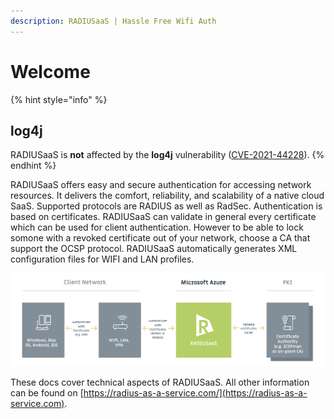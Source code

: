 ```yaml
---
description: RADIUSaaS | Hassle Free Wifi Auth
---
```


# Welcome

{% hint style="info" %}
## **log4j**

RADIUSaaS is **not** affected by the **log4j** vulnerability ([CVE-2021-44228](https://cve.mitre.org/cgi-bin/cvename.cgi?name=CVE-2021-44228)).
{% endhint %}

RADIUSaaS offers easy and secure authentication for accessing network resources. It delivers the comfort, reliability, and scalability of a native cloud SaaS. Supported protocols are RADIUS as well as RadSec. Authentication is based on certificates. RADIUSaaS can validate in general every certificate which can be used for client authentication. However to be able to lock somone with a revoked certificate out of your network, choose a CA that support the OCSP protocol. RADIUSaaS automatically generates XML configuration files for WIFI and LAN profiles.

![](.gitbook/assets/radius-aas-flow.png)

These docs cover technical aspects of RADIUSaaS. All other information can be found on [https://radius-as-a-service.com/](https://radius-as-a-service.com).
